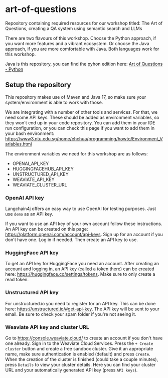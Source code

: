 # art-of-questions
Repository containing required resources for our workshop titled: The Art of Questions, creating a QA system using semantic search and LLMs

There are two flavours of this workshop. Choose the Python approach, if you want more features and a vibrant ecosystem. Or choose the Java approach, if you are more comfortable with Java. Both languages work for this workshop.

Java is this repository, you can find the pyhon edition here:
[Art of Questions - Python](https://github.com/jettro/art-of-questions)

## Setup the repository
This repository makes use of Maven and Java 17, so make sure your system/environment is able to work with those.

We are integrating with a number of other tools and services. For that, we need some API keys. These should be added as environment variables, so they won't end up in your code repository. You can add them in your IDE run configuration, or you can check this page if you want to add them in your bash environment: https://www3.ntu.edu.sg/home/ehchua/programming/howto/Environment_Variables.html

The environment variables we need for this workshop are as follows:
- OPENAI_API_KEY
- HUGGINGFACEHUB_API_KEY
- UNSTRUCTURED_API_KEY
- WEAVIATE_API_KEY
- WEAVIATE_CLUSTER_URL

### OpenAI API key
Langchain4j offers an easy way to use OpenAI for testing purposes. Just use `demo` as an API key.

If you want to use an API key of your own account follow these instructions. An API key can be created on this page: https://platform.openai.com/account/api-keys. Sign up for an account if you don't have one. Log in if needed. Then create an API key to use.

### HuggingFace API key
To get an API key for HuggingFace you need an account. After creating an account and logging in, an API key (called a token there) can be created here: https://huggingface.co/settings/tokens. Make sure to only create a read token.

### Unstructured API key
For unstructured.io you need to register for an API key. This can be done here: https://unstructured.io/#get-api-key. The API key will be sent to your email. Be sure to check your spam folder if you're not seeing it.

### Weaviate API key and cluster URL
Go to https://console.weaviate.cloud/ to create an account if you don't have one already. Sign in to the Weaviate Cloud Services. Press the `+ Create cluster` button and create a free sandbox cluster. 
Give it an appropriate name, make sure authentication is enabled (default) and press `Create`. When the creation of the cluster is finished (could take a couple minutes), press `Details` to view your cluster details.
Here you can find your cluster URL and your automatically generated API key (press `API keys`).
